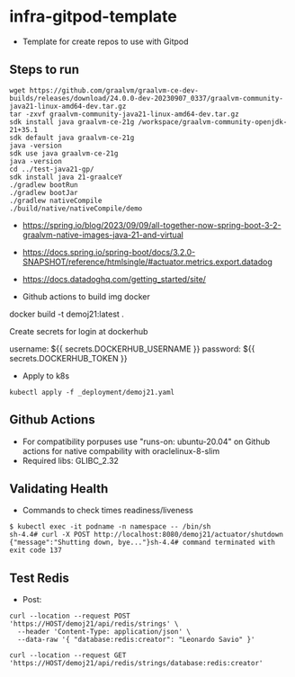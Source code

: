 # infra-gitpod-template

- Template for create repos to use with Gitpod

## Steps to run
```
wget https://github.com/graalvm/graalvm-ce-dev-builds/releases/download/24.0.0-dev-20230907_0337/graalvm-community-java21-linux-amd64-dev.tar.gz
tar -zxvf graalvm-community-java21-linux-amd64-dev.tar.gz 
sdk install java graalvm-ce-21g /workspace/graalvm-community-openjdk-21+35.1
sdk default java graalvm-ce-21g
java -version
sdk use java graalvm-ce-21g
java -version
cd ../test-java21-gp/
sdk install java 21-graalceY
./gradlew bootRun
./gradlew bootJar
./gradlew nativeCompile
./build/native/nativeCompile/demo
```
- https://spring.io/blog/2023/09/09/all-together-now-spring-boot-3-2-graalvm-native-images-java-21-and-virtual
- https://docs.spring.io/spring-boot/docs/3.2.0-SNAPSHOT/reference/htmlsingle/#actuator.metrics.export.datadog
- https://docs.datadoghq.com/getting_started/site/

- Github actions to build img docker

docker build -t demoj21:latest .

Create secrets for login at dockerhub

username: ${{ secrets.DOCKERHUB_USERNAME }}
password: ${{ secrets.DOCKERHUB_TOKEN }}

- Apply to k8s
```
kubectl apply -f _deployment/demoj21.yaml
```


## Github Actions
- For compatibility porpuses use "runs-on: ubuntu-20.04" on Github actions for native compability with oraclelinux-8-slim 
- Required libs: GLIBC_2.32

## Validating Health
- Commands to check times readiness/liveness
```
$ kubectl exec -it podname -n namespace -- /bin/sh
sh-4.4# curl -X POST http://localhost:8080/demoj21/actuator/shutdown
{"message":"Shutting down, bye..."}sh-4.4# command terminated with exit code 137
```

## Test Redis
- Post:
```
curl --location --request POST 'https://HOST/demoj21/api/redis/strings' \
  --header 'Content-Type: application/json' \
  --data-raw '{ "database:redis:creator": "Leonardo Savio" }'

curl --location --request GET 'https://HOST/demoj21/api/redis/strings/database:redis:creator'

```